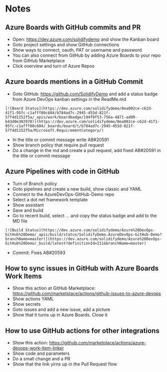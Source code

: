 # Notes #

## Azure Boards with GitHub commits and PR ##
- Open: https://dev.azure.com/solidifydemo and show the Kanban board
- Goto project settings and show GitHub connections
- Show ways to connect, oauth, PAT or username and password
- You can also connect from GitHub by adding Azure Boards to your repo from GitHub Marketplace
- Click overview and turn of Azure Repos

## Azure boards mentions in a GitHub Commit ##
- Goto GitHub: https://github.com/SolidifyDemo and add a status badge from Azure DevOps kanban settings in the ReadMe.md
```
[![Board Status](https://dev.azure.com/solidifydemo/0ea002ce-c62d-41f1-95fc-c1afff80c684/b784ad7c-2945-455d-821f-57f4d1152f5a/_apis/work/boardbadge/194f0f53-756a-4871-ad09-b43d0e302978)](https://dev.azure.com/solidifydemo/0ea002ce-c62d-41f1-95fc-c1afff80c684/_boards/board/t/b784ad7c-2945-455d-821f-57f4d1152f5a/Microsoft.RequirementCategory/)
```
- In the title or commit message write AB#20591
- Show branch policy that require pull request
- Do a change in the md and create a pull request, add fixed AB#20591 in the title or commit message

## Azure Pipelines with code in GitHub ##
- Turn of Branch policy
- Goto pipelines and create a new build, show classic and YAML
- Connect to the AzureDevOps-GitHub-Demo repo
- Select a dot net framework template
- Show assistant
- Save and build
- Go to recent build, select ... and copy the status badge and add to the MD file
```
[![Build Status](https://dev.azure.com/solidifydemo/Azure%20DevOps-GitHub%20Demo/_apis/build/status/SolidifyDemo.AzureDevOps-GitHub-Demo?branchName=master)](https://dev.azure.com/solidifydemo/Azure%20DevOps-GitHub%20Demo/_build/latest?definitionId=211&branchName=master)
```
- Commit: Fixes AB#20593

## How to sync issues in GitHub with Azure Boards Work Items ##
- Show this action at GitHub Marketplace: https://github.com/marketplace/actions/github-issues-to-azure-devops
- Show actions YAML
- Show secrets 
- Goto issues and add a new issue, add a picture
- Show that it turns up in Azure Boards. Close it

## How to use GitHub actions for other integrations ##
- Show this action: https://github.com/marketplace/actions/azure-devops-work-item-linker 
- Show code and parameters
- Do a small change and a PR
- Show that the link yirns up in the Pull Request flow
